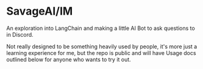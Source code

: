 # SavageAI/IM

An exploration into LangChain and making a little AI Bot to ask questions to in Discord.

Not really designed to be something heavily used by people, it's more just a learning experience for me, but the repo is public and will have Usage docs outlined below for anyone who wants to try it out.